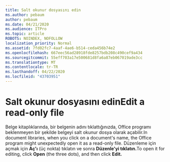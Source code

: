 ```yaml
---
title: Salt okunur dosyasını edin
ms.author: pebaum
author: pebaum
ms.date: 04/21/2020
ms.audience: ITPro
ms.topic: article
ROBOTS: NOINDEX, NOFOLLOW
localization_priority: Normal
ms.assetid: 7fd02fc7-4aaf-4ae6-b514-ceda456b74e2
ms.openlocfilehash: 667eec56ad28918fde8257bdb208c490cef9a434
ms.sourcegitcommit: 55eff703a17e500681d8fa6a87eb067019ade3cc
ms.translationtype: MT
ms.contentlocale: tr-TR
ms.lasthandoff: 04/22/2020
ms.locfileid: "43703951"
---
```

# <a name="edit-a-read-only-file"></a><span data-ttu-id="30d09-102">Salt okunur dosyasını edin</span><span class="sxs-lookup"><span data-stu-id="30d09-102">Edit a read-only file</span></span>

<span data-ttu-id="30d09-103">Belge kitaplıklarında, bir belgenin adını tıklattığınızda, Office programı beklenmeyen bir şekilde belgeyi salt okunur dosya olarak açabilir.</span><span class="sxs-lookup"><span data-stu-id="30d09-103">In document libraries, when you click on a document's name, the Office program might unexpectedly open it as a read-only file.</span></span> <span data-ttu-id="30d09-104">Düzenleme için açmak için **Aç'ı** (üç nokta) tıklatın ve sonra **Düzenle'yi tıklatın.**</span><span class="sxs-lookup"><span data-stu-id="30d09-104">To open it for editing, click **Open** (the three dots), and then click **Edit.**</span></span>
  


